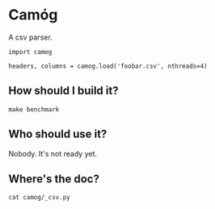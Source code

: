 Camóg
=====

A csv parser.

```
import camog

headers, columns = camog.load('foobar.csv', nthreads=4)
```

## How should I build it?

```
make benchmark
```

## Who should use it?

Nobody. It's not ready yet.

## Where's the doc?

```
cat camog/_csv.py
```
